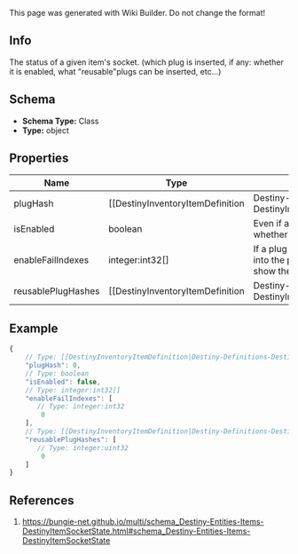 <span class="wiki-builder">This page was generated with Wiki Builder. Do not change the format!</span>

## Info
The status of a given item's socket.  (which plug is inserted, if any: whether it is enabled, what &quot;reusable&quot;plugs can be inserted, etc...)

## Schema
* **Schema Type:** Class
* **Type:** object

## Properties
Name | Type | Description
---- | ---- | -----------
plugHash | [[DestinyInventoryItemDefinition|Destiny-Definitions-DestinyInventoryItemDefinition]]:ManifestDefinition:integer:uint32:nullable | The currently active plug, if any. Note that, because all plugs are statically defined, its effect on stats and perks can bestatically determined using the plug item's definition.  The stats and perks can be taken at facevalue on the plug item as the stats and perks it will provide to the user/item.
isEnabled | boolean | Even if a plug is inserted, it doesn't mean it's enabled. This flag indicates whether the plug is active and providing its benefits.
enableFailIndexes | integer:int32[] | If a plug is inserted but not enabled, this will be populated with indexes into the plug item definition's plug.enabledRulesproperty, so that you can show the reasons why it is not enabled.
reusablePlugHashes | [[DestinyInventoryItemDefinition|Destiny-Definitions-DestinyInventoryItemDefinition]]:ManifestDefinition:integer:uint32[] | If the item supports reusable plugs, this is the list of plug item hashes that are currentlyallowed to be used for this socket.  (sometimes restrictions may cause reusable plugs defined on the item definition to not be valid, so you should trust the instanced reusablePlugHashes listrather than the definition's list) A Reusable Plug is a plug that you can *always* insert into this socket, regardless of whether or notyou have the plug in your inventory.  In practice, a socket will *either* have reusable plugs *or*it will allow for plugs in your inventory to be inserted.  See DestinyInventoryItemDefinition.socketfor more info.

## Example
```javascript
{
    // Type: [[DestinyInventoryItemDefinition|Destiny-Definitions-DestinyInventoryItemDefinition]]:ManifestDefinition:integer:uint32:nullable
    "plugHash": 0,
    // Type: boolean
    "isEnabled": false,
    // Type: integer:int32[]
    "enableFailIndexes": [
       // Type: integer:int32
        0
    ],
    // Type: [[DestinyInventoryItemDefinition|Destiny-Definitions-DestinyInventoryItemDefinition]]:ManifestDefinition:integer:uint32[]
    "reusablePlugHashes": [
       // Type: integer:uint32
        0
    ]
}

```

## References
1. https://bungie-net.github.io/multi/schema_Destiny-Entities-Items-DestinyItemSocketState.html#schema_Destiny-Entities-Items-DestinyItemSocketState
